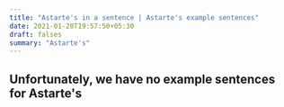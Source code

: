 ```yaml
---
title: "Astarte's in a sentence | Astarte's example sentences"
date: 2021-01-20T19:57:50+05:30
draft: falses
summary: "Astarte's"
---
```

## Unfortunately, we have no example sentences for Astarte's                 
